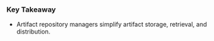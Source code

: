 ### Key Takeaway
- Artifact repository managers simplify artifact storage, retrieval, and distribution.
